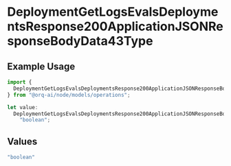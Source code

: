 # DeploymentGetLogsEvalsDeploymentsResponse200ApplicationJSONResponseBodyData43Type

## Example Usage

```typescript
import {
  DeploymentGetLogsEvalsDeploymentsResponse200ApplicationJSONResponseBodyData43Type,
} from "@orq-ai/node/models/operations";

let value:
  DeploymentGetLogsEvalsDeploymentsResponse200ApplicationJSONResponseBodyData43Type =
    "boolean";
```

## Values

```typescript
"boolean"
```